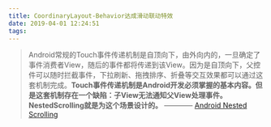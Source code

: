 ```yaml
---
title: CoordinaryLayout-Behavior达成滑动联动特效
date: 2019-04-01 12:24:51
tags:
---
```

> Android常规的Touch事件传递机制是自顶向下，由外向内的，一旦确定了事件消费者View，随后的事件都将传递到该View。因为是自顶向下，父控件可以随时拦截事件，下拉刷新、拖拽排序、折叠等交互效果都可以通过这套机制完成。**Touch事件传递机制是Android开发必须掌握的基本内容。但是这套机制存在一个缺陷：子View无法通知父View处理事件。NestedScrolling就是为这个场景设计的。** ———— [Android Nested Scrolling](https://blog.kyleduo.com/2017/03/08/nested-scrolling/)

